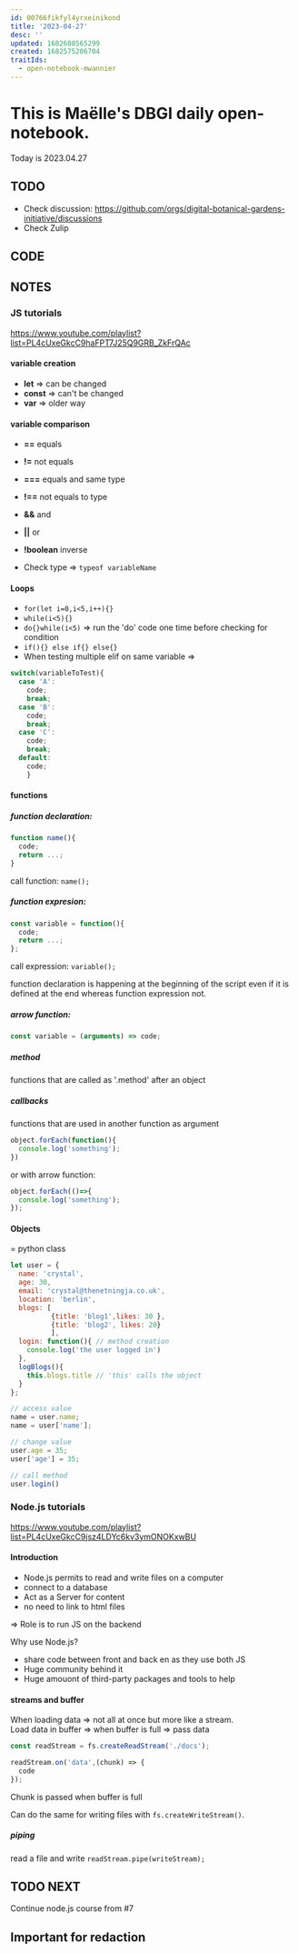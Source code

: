 ```yaml
---
id: 00766fikfyl4yrxeinikond
title: '2023-04-27'
desc: ''
updated: 1682608565299
created: 1682575206704
traitIds:
  - open-notebook-mwannier
---
```



# This is Maëlle's DBGI daily open-notebook.

Today is 2023.04.27


## TODO

- Check discussion: https://github.com/orgs/digital-botanical-gardens-initiative/discussions
- Check Zulip

## CODE

## NOTES

### JS tutorials
https://www.youtube.com/playlist?list=PL4cUxeGkcC9haFPT7J25Q9GRB_ZkFrQAc

#### variable creation
- **let** => can be changed
- **const** => can't be changed
- **var** => older way

#### variable comparison
- **==** equals
- **!=** not equals
- **===** equals and same type
- **!==** not equals to type
- **&&** and
- **||** or
- **!boolean** inverse

- Check type => `typeof variableName`

#### Loops
- `for(let i=0,i<5,i++){}`
- `while(i<5){}`
- `do{}while(i<5)` => run the 'do' code one time before checking for condition
- `if(){} else if{} else{}`
- When testing multiple elif on same variable => 
```js
switch(variableToTest){ 
  case 'A':
    code;
    break;
  case 'B':
    code;
    break;
  case 'C':
    code;
    break;
  default:
    code;
    } 
```

#### functions
##### function declaration:
```js
function name(){
  code;
  return ...;
}
```
call function: `name();`

##### function expresion:
```js
const variable = function(){
  code;
  return ...;
};
```
call expression: `variable();`

function declaration is happening at the beginning of the script even if it is defined at the end whereas function expression not.

##### arrow function:
```js
const variable = (arguments) => code;
```

##### method
functions that are called as '.method' after an object

##### callbacks 
functions that are used in another function as argument
```js
object.forEach(function(){
  console.log('something');
})
```
or with arrow function:
```js
object.forEach(()=>{
  console.log('something');
});
```

#### Objects
= python class

```js
let user = {
  name: 'crystal',
  age: 30,
  email: 'crystal@thenetningja.co.uk',
  location: 'berlin',
  blogs: [
          {title: 'blog1',likes: 30 },
          {title: 'blog2', likes: 20}
          ],
  login: function(){ // method creation
    console.log('the user logged in')
  },
  logBlogs(){
    this.blogs.title // 'this' calls the object
  }
};

// access value
name = user.name; 
name = user['name'];

// change value
user.age = 35; 
user['age'] = 35;

// call method
user.login()
```



### Node.js tutorials
https://www.youtube.com/playlist?list=PL4cUxeGkcC9jsz4LDYc6kv3ymONOKxwBU

#### Introduction
- Node.js permits to read and write files on a computer
- connect to a database
- Act as a Server for content
- no need to link to html files

=> Role is to run JS on the backend

Why use Node.js?
- share code between front and back en as they use both JS
- Huge community behind it
- Huge amouont of third-party packages and tools to help

#### streams and buffer
When loading data => not all at once but more like a stream.            
Load data in buffer => when buffer is full => pass data
```js
const readStream = fs.createReadStream('./docs');

readStream.on('data',(chunk) => {
  code
});
``` 
Chunk is passed when buffer is full

Can do the same for writing files with `fs.createWriteStream()`.

##### piping
read a file and write
`readStream.pipe(writeStream);`



## TODO NEXT

Continue node.js course from #7

## Important for redaction
